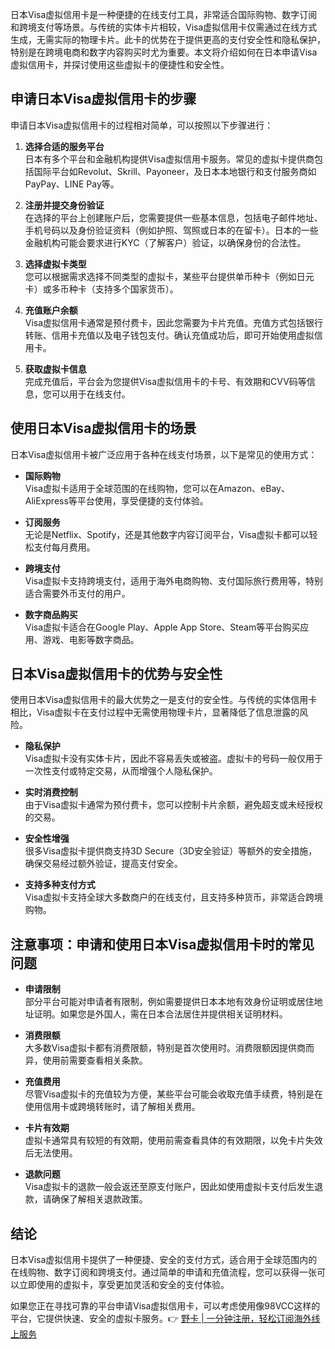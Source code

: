 日本Visa虚拟信用卡是一种便捷的在线支付工具，非常适合国际购物、数字订阅和跨境支付等场景。与传统的实体卡片相较，Visa虚拟信用卡仅需通过在线方式生成，无需实际的物理卡片。此卡的优势在于提供更高的支付安全性和隐私保护，特别是在跨境电商和数字内容购买时尤为重要。本文将介绍如何在日本申请Visa虚拟信用卡，并探讨使用这些虚拟卡的便捷性和安全性。

## 申请日本Visa虚拟信用卡的步骤

申请日本Visa虚拟信用卡的过程相对简单，可以按照以下步骤进行：

1. **选择合适的服务平台**  
   日本有多个平台和金融机构提供Visa虚拟信用卡服务。常见的虚拟卡提供商包括国际平台如Revolut、Skrill、Payoneer，及日本本地银行和支付服务商如PayPay、LINE Pay等。

2. **注册并提交身份验证**  
   在选择的平台上创建账户后，您需要提供一些基本信息，包括电子邮件地址、手机号码以及身份验证资料（例如护照、驾照或日本的在留卡）。日本的一些金融机构可能会要求进行KYC（了解客户）验证，以确保身份的合法性。

3. **选择虚拟卡类型**  
   您可以根据需求选择不同类型的虚拟卡，某些平台提供单币种卡（例如日元卡）或多币种卡（支持多个国家货币）。

4. **充值账户余额**  
   Visa虚拟信用卡通常是预付费卡，因此您需要为卡片充值。充值方式包括银行转账、信用卡充值以及电子钱包支付。确认充值成功后，即可开始使用虚拟信用卡。

5. **获取虚拟卡信息**  
   完成充值后，平台会为您提供Visa虚拟信用卡的卡号、有效期和CVV码等信息，您可以用于在线支付。

## 使用日本Visa虚拟信用卡的场景

日本Visa虚拟信用卡被广泛应用于各种在线支付场景，以下是常见的使用方式：

- **国际购物**  
  Visa虚拟卡适用于全球范围的在线购物，您可以在Amazon、eBay、AliExpress等平台使用，享受便捷的支付体验。

- **订阅服务**  
  无论是Netflix、Spotify，还是其他数字内容订阅平台，Visa虚拟卡都可以轻松支付每月费用。

- **跨境支付**  
  Visa虚拟卡支持跨境支付，适用于海外电商购物、支付国际旅行费用等，特别适合需要外币支付的用户。

- **数字商品购买**  
  Visa虚拟卡适合在Google Play、Apple App Store、Steam等平台购买应用、游戏、电影等数字商品。

## 日本Visa虚拟信用卡的优势与安全性

使用日本Visa虚拟信用卡的最大优势之一是支付的安全性。与传统的实体信用卡相比，Visa虚拟卡在支付过程中无需使用物理卡片，显著降低了信息泄露的风险。

- **隐私保护**  
  Visa虚拟卡没有实体卡片，因此不容易丢失或被盗。虚拟卡的号码一般仅用于一次性支付或特定交易，从而增强个人隐私保护。

- **实时消费控制**  
  由于Visa虚拟卡通常为预付费卡，您可以控制卡片余额，避免超支或未经授权的交易。

- **安全性增强**  
  很多Visa虚拟卡提供商支持3D Secure（3D安全验证）等额外的安全措施，确保交易经过额外验证，提高支付安全。

- **支持多种支付方式**  
  Visa虚拟卡支持全球大多数商户的在线支付，且支持多种货币，非常适合跨境购物。

## 注意事项：申请和使用日本Visa虚拟信用卡时的常见问题

- **申请限制**  
  部分平台可能对申请者有限制，例如需要提供日本本地有效身份证明或居住地址证明。如果您是外国人，需在日本合法居住并提供相关证明材料。

- **消费限额**  
  大多数Visa虚拟卡都有消费限额，特别是首次使用时。消费限额因提供商而异，使用前需要查看相关条款。

- **充值费用**  
  尽管Visa虚拟卡的充值较为方便，某些平台可能会收取充值手续费，特别是在使用信用卡或跨境转账时，请了解相关费用。

- **卡片有效期**  
  虚拟卡通常具有较短的有效期，使用前需查看具体的有效期限，以免卡片失效后无法使用。

- **退款问题**  
  Visa虚拟卡的退款一般会返还至原支付账户，因此如使用虚拟卡支付后发生退款，请确保了解相关退款政策。

## 结论

日本Visa虚拟信用卡提供了一种便捷、安全的支付方式，适合用于全球范围内的在线购物、数字订阅和跨境支付。通过简单的申请和充值流程，您可以获得一张可以立即使用的虚拟卡，享受更加灵活和安全的支付体验。

如果您正在寻找可靠的平台申请Visa虚拟信用卡，可以考虑使用像98VCC这样的平台，它提供快速、安全的虚拟卡服务。👉 [野卡 | 一分钟注册，轻松订阅海外线上服务](https://bit.ly/bewildcard)
